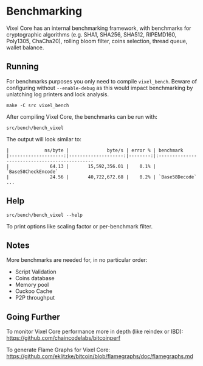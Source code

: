 Benchmarking
============

Vixel Core has an internal benchmarking framework, with benchmarks
for cryptographic algorithms (e.g. SHA1, SHA256, SHA512, RIPEMD160, Poly1305, ChaCha20), rolling bloom filter, coins selection,
thread queue, wallet balance.

Running
---------------------

For benchmarks purposes you only need to compile `vixel_bench`. Beware of configuring without `--enable-debug` as this would impact
benchmarking by unlatching log printers and lock analysis.

    make -C src vixel_bench

After compiling Vixel Core, the benchmarks can be run with:

    src/bench/bench_vixel

The output will look similar to:
```
|             ns/byte |              byte/s | error % | benchmark
|--------------------:|--------------------:|--------:|:----------------------------------------------
|               64.13 |       15,592,356.01 |    0.1% | `Base58CheckEncode`
|               24.56 |       40,722,672.68 |    0.2% | `Base58Decode`
...
```

Help
---------------------

    src/bench/bench_vixel --help

To print options like scaling factor or per-benchmark filter.

Notes
---------------------
More benchmarks are needed for, in no particular order:
- Script Validation
- Coins database
- Memory pool
- Cuckoo Cache
- P2P throughput

Going Further
--------------------

To monitor Vixel Core performance more in depth (like reindex or IBD): https://github.com/chaincodelabs/bitcoinperf

To generate Flame Graphs for Vixel Core: https://github.com/eklitzke/bitcoin/blob/flamegraphs/doc/flamegraphs.md
